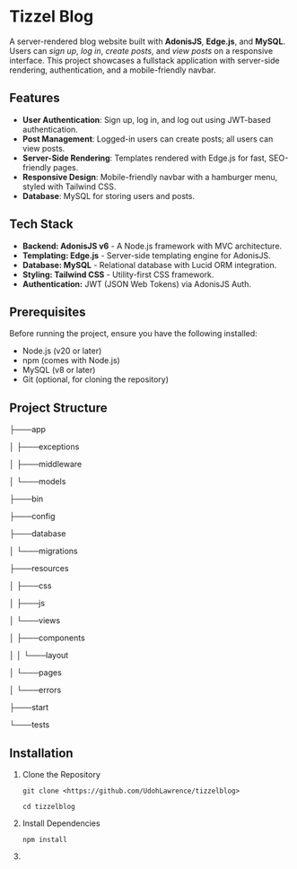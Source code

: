 # Tizzel Blog

A server-rendered blog website built with **AdonisJS**, **Edge.js**, and **MySQL**. Users can _sign up_, _log in_, _create posts_, and _view posts_ on a responsive interface. This project showcases a fullstack application with server-side rendering, authentication, and a mobile-friendly navbar.

## Features

- **User Authentication**: Sign up, log in, and log out using JWT-based authentication.
- **Post Management**: Logged-in users can create posts; all users can view posts.
- **Server-Side Rendering**: Templates rendered with Edge.js for fast, SEO-friendly pages.
- **Responsive Design**: Mobile-friendly navbar with a hamburger menu, styled with Tailwind CSS.
- **Database**: MySQL for storing users and posts.

## Tech Stack

- **Backend: AdonisJS v6** - A Node.js framework with MVC architecture.
- **Templating: Edge.js** - Server-side templating engine for AdonisJS.
- **Database: MySQL** - Relational database with Lucid ORM integration.
- **Styling: Tailwind CSS** - Utility-first CSS framework.
- **Authentication:** JWT (JSON Web Tokens) via AdonisJS Auth.

## Prerequisites

Before running the project, ensure you have the following installed:

- Node.js (v20 or later)
- npm (comes with Node.js)
- MySQL (v8 or later)
- Git (optional, for cloning the repository)

## Project Structure

├───app

│   ├───exceptions

│   ├───middleware

│   └───models

├───bin

├───config

├───database

│   └───migrations

├───resources

│   ├───css

│   ├───js

│   └───views

│       ├───components

│       │   └───layout

│       └───pages

│           └───errors

├───start

└───tests

## Installation

1. Clone the Repository

    `git clone <https://github.com/UdohLawrence/tizzelblog>`

    `cd tizzelblog`

2. Install Dependencies

    `npm install`

3. 
